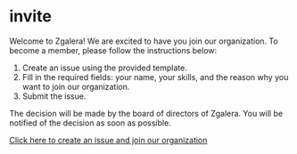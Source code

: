 # invite

Welcome to Zgalera! We are excited to have you join our organization. To become a member, please follow the instructions below:

1. Create an issue using the provided template.
2. Fill in the required fields: your name, your skills, and the reason why you want to join our organization.
3. Submit the issue.

The decision will be made by the board of directors of Zgalera. You will be notified of the decision as soon as possible.

[Click here to create an issue and join our organization](https://github.com/ZGalera/invite/issues/new?assignees=&labels=join-request&projects=&template=join-organization.yml&title=Request+to+Join%3A+%5BYour+Name%5D)
